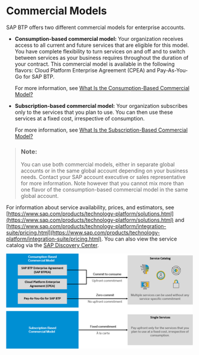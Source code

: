 <!-- loio263d40009a5a4237a62e8f5c05ee641e -->

# Commercial Models

SAP BTP offers two different commercial models for enterprise accounts.



-   **Consumption-based commercial model:** Your organization receives access to all current and future services that are eligible for this model. You have complete flexibility to turn services on and off and to switch between services as your business requires throughout the duration of your contract. This commercial model is available in the following flavors: Cloud Platform Enterprise Agreement \(CPEA\) and Pay-As-You-Go for SAP BTP.

    For more information, see [What Is the Consumption-Based Commercial Model?](what-is-the-consumption-based-commercial-model-7047eb4.md)

-   **Subscription-based commercial model:** Your organization subscribes only to the services that you plan to use. You can then use these services at a fixed cost, irrespective of consumption.

    For more information, see [What Is the Subscription-Based Commercial Model?](what-is-the-subscription-based-commercial-model-239b6e0.md)


> ### Note:  
> You can use both commercial models, either in separate global accounts or in the same global account depending on your business needs. Contact your SAP account executive or sales representative for more information. Note however that you cannot mix more than one flavor of the consumption-based commercial model in the same global account.

For information about service availability, prices, and estimators, see [https://www.sap.com/products/technology-platform/solutions.html](https://www.sap.com/products/technology-platform/solutions.html) and [https://www.sap.com/products/technology-platform/integration-suite/pricing.html](https://www.sap.com/products/technology-platform/integration-suite/pricing.html). You can also view the service catalog via the [SAP Discovery Center](https://discovery-center.cloud.sap).



![Commercial Models Available for Enterprise Accounts](images/Infographic_-_SAP_CP_Commercial_Models_6734474.png)

